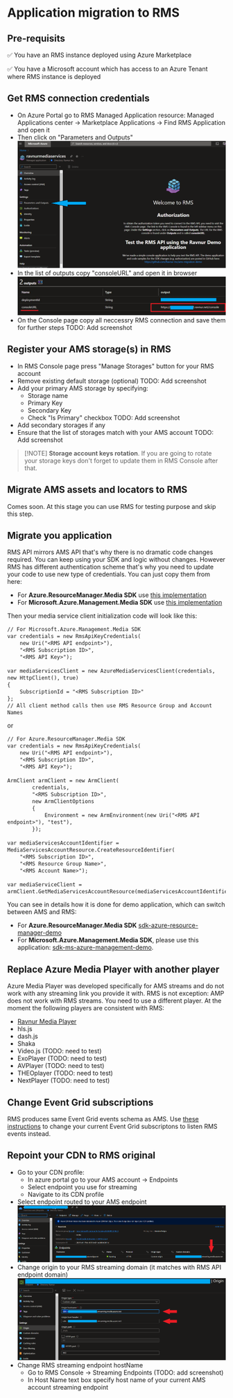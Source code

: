 
# Application migration to RMS

## Pre-requisits

✅ You have an RMS instance deployed using Azure Marketplace

✅ You have a Microsoft account which has access to an Azure Tenant where RMS instance is deployed

## Get RMS connection credentials

* On Azure Portal go to RMS Managed Application resource: Managed Applications center -> Marketplace Applications -> Find RMS Application and open it
* Then click on "Parameters and Outputs" ![RMS Managed App view](img/rms-managed-app.png)
* In the list of outputs copy "consoleURL" and open it in browser ![RMS Console URL](img/rms-managed-app-outputs.png)
* On the Console page copy all neccessry RMS connection and save them for further steps
TODO: Add screenshot

## Register your AMS storage(s) in RMS

* In RMS Console page press "Manage Storages" button for your RMS account
* Remove existing default storage (optional)
TODO: Add screenshot
* Add your primary AMS storage by specifying:
  * Storage name
  * Primary Key
  * Secondary Key
  * Check "Is Primary" checkbox
  TODO: Add screenshot
* Add secondary storages if any
* Ensure that the list of storages match with your AMS account
  TODO: Add screenshot

> [!NOTE] **Storage account keys rotation**. If you are going to rotate your storage keys don't forget to update them in RMS Console after that.

## Migrate AMS assets and locators to RMS

Comes soon. At this stage you can use RMS for testing purpose and skip this step.

## Migrate you application

RMS API mirrors AMS API that's why there is no dramatic code changes required. You can keep using your SDK and logic without changes. However RMS has different authentication scheme that's why you need to update your code to use new type of credentials.
You can just copy them from here:

* For **Azure.ResourceManager.Media SDK** use [this implementation](../sdk-azure-resource-manager-demo/RmsApiKeyCredentials.cs)
* For **Microsoft.Azure.Management.Media SDK** use [this implementation](../sdk-ms-azure-management-demo/RmsApiKeyCredentials.cs)

Then your media service client initialization code will look like this:

```CSharp
// For Microsoft.Azure.Management.Media SDK
var credentials = new RmsApiKeyCredentials(
    new Uri("<RMS API endpoint>"),
    "<RMS Subscription ID>",
    "<RMS API Key>");

var mediaServicesClient = new AzureMediaServicesClient(credentials, new HttpClient(), true)
{
    SubscriptionId = "<RMS Subscription ID>"
};
// All client method calls then use RMS Resource Group and Account Names
```

or

```CSharp
// For Azure.ResourceManager.Media SDK
var credentials = new RmsApiKeyCredentials(
    new Uri("<RMS API endpoint>"),
    "<RMS Subscription ID>",
    "<RMS API Key>");

ArmClient armClient = new ArmClient(
        credentials,
        "<RMS Subscription ID>",
        new ArmClientOptions
        {
            Environment = new ArmEnvironment(new Uri("<RMS API endpoint>"), "test"),
        });

var mediaServicesAccountIdentifier = MediaServicesAccountResource.CreateResourceIdentifier(
    "<RMS Subscription ID>",
    "<RMS Resource Group Name>",
    "<RMS Account Name>");

var mediaServiceClient = armClient.GetMediaServicesAccountResource(mediaServicesAccountIdentifier)
```

You can see in details how it is done for demo application, which can switch between AMS and RMS:

* For **Azure.ResourceManager.Media SDK** [sdk-azure-resource-manager-demo](sdk-azure-resource-manager-demo)
* For **Microsoft.Azure.Management.Media SDK**, please use this application: [sdk-ms-azure-management-demo](sdk-ms-azure-management-demo).

## Replace Azure Media Player with another player

Azure Media Player was developed specifically for AMS streams and do not work with any streaming link you provide it with. RMS is not exception: AMP does not work with RMS streams. You need to use a different player. At the moment the following players are consistent with RMS:

* [Ravnur Media Player](https://strmsdemo.z13.web.core.windows.net/)
* hls.js
* dash.js
* Shaka
* Video.js (TODO: need to test)
* ExoPlayer (TODO: need to test)
* AVPlayer (TODO: need to test)
* THEOplayer (TODO: need to test)
* NextPlayer (TODO: need to test)

## Change Event Grid subscriptions

RMS produces same Event Grid events schema as AMS. Use [these instructions](monitoring.md) to change your current Event Grid subscriptons to listen RMS events instead.

## Repoint your CDN to RMS original

* Go to your CDN profile:
  * In azure portal go to your AMS account → Endpoints
  * Select endpoint you use for streaming
  * Navigate to its CDN profile
* Select endpoint routed to your AMS endpoint ![Ams endpoint location](img/cdn-update-1.png)
* Change origin to your RMS streaming domain (it matches with RMS API endpoint domain) ![Change CDN origin](img/cdn-update-2.png)
* Change RMS streaming endpoint hostName
  * Go to RMS Console -> Streaming Endpoints (TODO: add screenshot)
  * In Host Name text box specify host name of your current AMS account streaming endpoint
